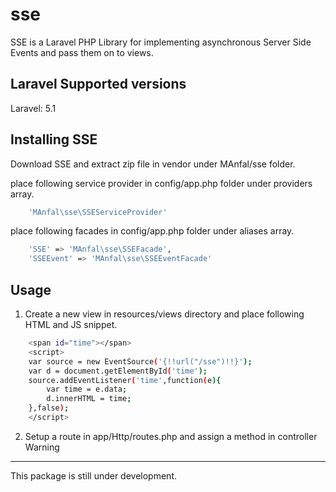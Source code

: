 # sse
SSE is a Laravel PHP Library for implementing asynchronous Server Side Events and pass them on to views.

Laravel Supported versions
--------------------------
Laravel: 5.1

Installing SSE
--------------
Download SSE and extract zip file in vendor under MAnfal/sse folder.

place following service provider in config/app.php folder under providers array.

```bash
	'MAnfal\sse\SSEServiceProvider'
```
place following facades in config/app.php folder under aliases array.

```bash
	'SSE' => 'MAnfal\sse\SSEFacade',
	'SSEEvent' => 'MAnfal\sse\SSEEventFacade'
```

Usage
-----
1. Create a new view in resources/views directory and place following HTML and JS snippet.

```bash
	<span id="time"></span>
	<script>
	var source = new EventSource('{!!url("/sse")!!}');
	var d = document.getElementById('time');
	source.addEventListener('time',function(e){
		var time = e.data;
		d.innerHTML = time;
	},false);
	</script>
```

2. Setup a route in app/Http/routes.php and assign a method in controller
Warning
-------

This package is still under development.